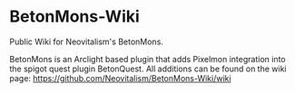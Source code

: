# BetonMons-Wiki
Public Wiki for Neovitalism's BetonMons.

BetonMons is an Arclight based plugin that adds Pixelmon integration into the spigot quest plugin BetonQuest.
All additions can be found on the wiki page: <https://github.com/Neovitalism/BetonMons-Wiki/wiki>
